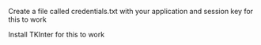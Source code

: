Create a file called credentials.txt with your application and session key for this to work

Install TKInter for this to work